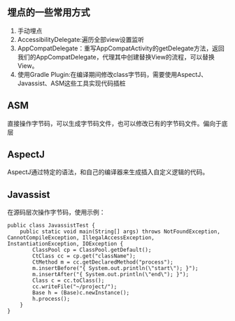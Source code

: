 ## 埋点的一些常用方式
1. 手动埋点
2. AccessibilityDelegate:遍历全部view设置监听
3. AppCompatDelegate：重写AppCompatActivity的getDelegate方法，返回我们的AppCompatDelegate，代理其中创建替换View的流程，可以替换View。
4. 使用Gradle Plugin:在编译期间修改class字节码，需要使用AspectJ、Javassist、ASM这些工具实现代码插桩

## ASM
直接操作字节码，可以生成字节码文件，也可以修改已有的字节码文件。偏向于底层

## AspectJ
AspectJ通过特定的语法，和自己的编译器来生成插入自定义逻辑的代码。

## Javassist
在源码层次操作字节码，使用示例：
```
public class JavassistTest {
    public static void main(String[] args) throws NotFoundException, CannotCompileException, IllegalAccessException, InstantiationException, IOException {
        ClassPool cp = ClassPool.getDefault();
        CtClass cc = cp.get("className");
        CtMethod m = cc.getDeclaredMethod("process");
        m.insertBefore("{ System.out.println(\"start\"); }");
        m.insertAfter("{ System.out.println(\"end\"); }");
        Class c = cc.toClass();
        cc.writeFile("~/project/");
        Base h = (Base)c.newInstance();
        h.process();
    }
}
```